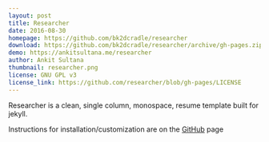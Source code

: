 ```yaml
---
layout: post
title: Researcher
date: 2016-08-30
homepage: https://github.com/bk2dcradle/researcher
download: https://github.com/bk2dcradle/researcher/archive/gh-pages.zip
demo: https://ankitsultana.me/researcher
author: Ankit Sultana
thumbnail: researcher.png
license: GNU GPL v3
license_link: https://github.com/researcher/blob/gh-pages/LICENSE
---
```


Researcher is a clean, single column, monospace, resume template built for jekyll.

Instructions for installation/customization are on the [GitHub](https://github.com/bk2dcradle/researcher) page
